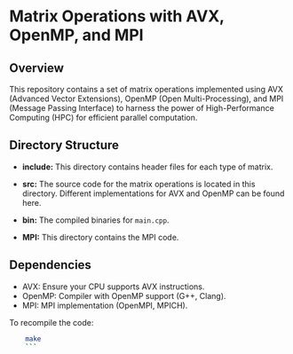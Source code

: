 # Matrix Operations with AVX, OpenMP, and MPI

## Overview

This repository contains a set of matrix operations implemented using AVX (Advanced Vector Extensions), OpenMP (Open Multi-Processing), and MPI (Message Passing Interface) to harness the power of High-Performance Computing (HPC) for efficient parallel computation.

## Directory Structure

- **include:** This directory contains header files for each type of matrix.
  
- **src:** The source code for the matrix operations is located in this directory. Different implementations for AVX and OpenMP can be found here.

- **bin:** The compiled binaries for `main.cpp`.

- **MPI:** This directory contains the MPI code.

## Dependencies

- AVX: Ensure your CPU supports AVX instructions.
- OpenMP: Compiler with OpenMP support (G++, Clang).
- MPI: MPI implementation (OpenMPI, MPICH).

To recompile the code:
```bash
    make
    ```
